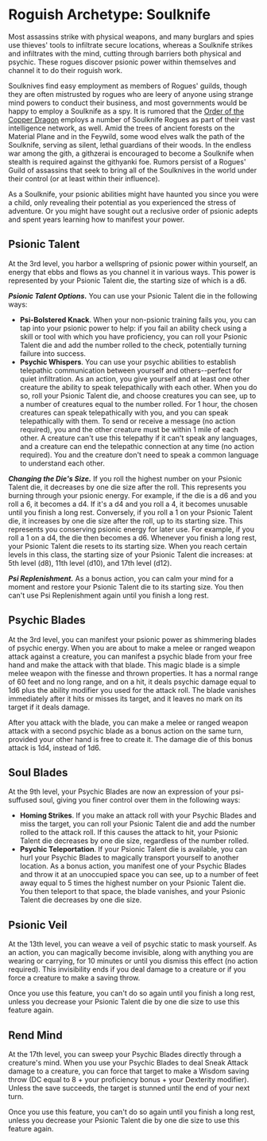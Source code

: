 # Roguish Archetype: Soulknife
Most assassins strike with physical weapons, and many burglars and spies use thieves' tools to infiltrate secure locations, whereas a Soulknife strikes and infiltrates with the mind, cutting through barriers both physical and psychic. These rogues discover psionic power within themselves and channel it to do their roguish work. 

Soulknives find easy employment as members of Rogues' guilds, though they are often mistrusted by rogues who are leery of anyone using strange mind powers to conduct their business, and most governments would be happy to employ a Soulknife as a spy. It is rumored that the [Order of the Copper Dragon](../../Organizations/DraconicOrder/Copper.md) employs a number of Soulknife Rogues as part of their vast intelligence network, as well. Amid the trees of ancient forests on the Material Plane and in the Feywild, some wood elves walk the path of the Soulknife, serving as silent, lethal guardians of their woods. In the endless war among the gith, a githzerai is encouraged to become a Soulknife when stealth is required against the githyanki foe. Rumors persist of a Rogues' Guild of assassins that seek to bring all of the Soulknives in the world under their control (or at least within their influence).

As a Soulknife, your psionic abilities might have haunted you since you were a child, only revealing their potential as you experienced the stress of adventure. Or you might have sought out a reclusive order of psionic adepts and spent years learning how to manifest your power.

## Psionic Talent
At the 3rd level, you harbor a wellspring of psionic power within yourself, an energy that ebbs and flows as you channel it in various ways. This power is represented by your Psionic Talent die, the starting size of which is a d6.

***Psionic Talent Options.*** You can use your Psionic Talent die in the following ways:

* **Psi-Bolstered Knack**. When your non-psionic training fails you, you can tap into your psionic power to help: if you fail an ability check using a skill or tool with which you have proficiency, you can roll your Psionic Talent die and add the number rolled to the check, potentially turning failure into success.
* **Psychic Whispers**. You can use your psychic abilities to establish telepathic communication between yourself and others--perfect for quiet infiltration. As an action, you give yourself and at least one other creature the ability to speak telepathically with each other. When you do so, roll your Psionic Talent die, and choose creatures you can see, up to a number of creatures equal to the number rolled. For 1 hour, the chosen creatures can speak telepathically with you, and you can speak telepathically with them. To send or receive a message (no action required), you and the other creature must be within 1 mile of each other. A creature can't use this telepathy if it can't speak any languages, and a creature can end the telepathic connection at any time (no action required). You and the creature don't need to speak a common language to understand each other.

***Changing the Die's Size.*** If you roll the highest number on your Psionic Talent die, it decreases by one die size after the roll. This represents you burning through your psionic energy. For example, if the die is a d6 and you roll a 6, it becomes a d4. If it's a d4 and you roll a 4, it becomes unusable until you finish a long rest.
Conversely, if you roll a 1 on your Psionic Talent die, it increases by one die size after the roll, up to its starting size. This represents you conserving psionic energy for later use. For example, if you roll a 1 on a d4, the die then becomes a d6.
Whenever you finish a long rest, your Psionic Talent die resets to its starting size. When you reach certain levels in this class, the starting size of your Psionic Talent die increases: at 5th level (d8), 11th level (d10), and 17th level (d12).

***Psi Replenishment.*** As a bonus action, you can calm your mind for a moment and restore your Psionic Talent die to its starting size. You then can't use Psi Replenishment again until you finish a long rest.

## Psychic Blades
At the 3rd level, you can manifest your psionic power as shimmering blades of psychic energy. When you are about to make a melee or ranged weapon attack against a creature, you can manifest a psychic blade from your free hand and make the attack with that blade. This magic blade is a simple melee weapon with the finesse and thrown properties. It has a normal range of 60 feet and no long range, and on a hit, it deals psychic damage equal to 1d6 plus the ability modifier you used for the attack roll. The blade vanishes immediately after it hits or misses its target, and it leaves no mark on its target if it deals damage.

After you attack with the blade, you can make a melee or ranged weapon attack with a second psychic blade as a bonus action on the same turn, provided your other hand is free to create it. The damage die of this bonus attack is 1d4, instead of 1d6.

## Soul Blades
At the 9th level, your Psychic Blades are now an expression of your psi-suffused soul, giving you finer control over them in the following ways:

* **Homing Strikes**. If you make an attack roll with your Psychic Blades and miss the target, you can roll your Psionic Talent die and add the number rolled to the attack roll. If this causes the attack to hit, your Psionic Talent die decreases by one die size, regardless of the number rolled.
* **Psychic Teleportation**. If your Psionic Talent die is available, you can hurl your Psychic Blades to magically transport yourself to another location. As a bonus action, you manifest one of your Psychic Blades and throw it at an unoccupied space you can see, up to a number of feet away equal to 5 times the highest number on your Psionic Talent die. You then teleport to that space, the blade vanishes, and your Psionic Talent die decreases by one die size.

## Psionic Veil
At the 13th level, you can weave a veil of psychic static to mask yourself. As an action, you can magically become invisible, along with anything you are wearing or carrying, for 10 minutes or until you dismiss this effect (no action required). This invisibility ends if you deal damage to a creature or if you force a creature to make a saving throw.

Once you use this feature, you can't do so again until you finish a long rest, unless you decrease your Psionic Talent die by one die size to use this feature again.

## Rend Mind
At the 17th level, you can sweep your Psychic Blades directly through a creature's mind. When you use your Psychic Blades to deal Sneak Attack damage to a creature, you can force that target to make a Wisdom saving throw (DC equal to 8 + your proficiency bonus + your Dexterity modifier). Unless the save succeeds, the target is stunned until the end of your next turn.

Once you use this feature, you can't do so again until you finish a long rest, unless you decrease your Psionic Talent die by one die size to use this feature again.


